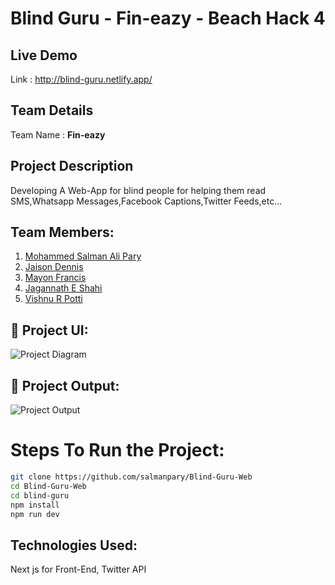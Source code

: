 # Blind Guru - Fin-eazy - Beach Hack 4

## Live Demo

Link : http://blind-guru.netlify.app/

## Team Details

Team Name : <b>Fin-eazy</b>

## Project Description

Developing A Web-App for blind people for helping them read SMS,Whatsapp Messages,Facebook Captions,Twitter Feeds,etc...

## Team Members:

1. [Mohammed Salman Ali Pary](https://github.com/salmanpary)
2. [Jaison Dennis](https://github.com/jaison080)
3. [Mayon Francis](https://github.com/Mayon-Francis)
4. [Jagannath E Shahi](https://github.com/Jagannathes)
5. [Vishnu R Potti](https://github.com/Vishnurr2k01)

## 🔧 Project UI:

![Project Diagram]()

## 🔧 Project Output:

![Project Output]()

# Steps To Run the Project:

```bash
git clone https://github.com/salmanpary/Blind-Guru-Web
cd Blind-Guru-Web
cd blind-guru
npm install
npm run dev
```

## Technologies Used:

Next js for Front-End, Twitter API
